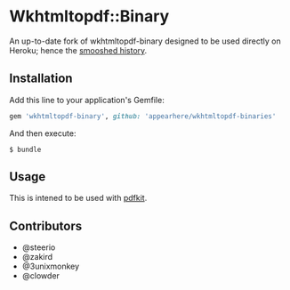 # Wkhtmltopdf::Binary

An up-to-date fork of wkhtmltopdf-binary designed to be used directly on
Heroku; hence the [smooshed history](https://github.com/bundler/bundler-features/issues/1).

## Installation

Add this line to your application's Gemfile:

```ruby
gem 'wkhtmltopdf-binary', github: 'appearhere/wkhtmltopdf-binaries'
```

And then execute:

    $ bundle

## Usage

This is intened to be used with [pdfkit](https://github.com/pdfkit/pdfkit).

## Contributors

- @steerio
- @zakird
- @3unixmonkey
- @clowder

